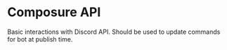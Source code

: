 # Composure API

Basic interactions with Discord API. Should be used to update commands for bot at publish time.
